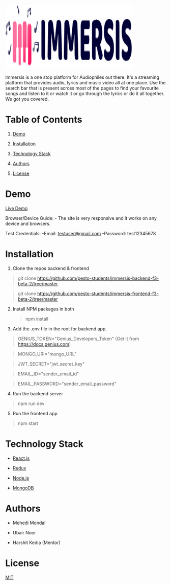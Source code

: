 ![](https://github.com/pesto-students/immersis-frontend-f3-beta-2/blob/readme/images/Logo.png)

Immersis is a one stop platform for Audiophiles out there. It's a streaming platform that provides audio, lyrics and music video all at one place. Use the search bar that is present across most of the pages to find your favourite songs and listen to it or watch it or go through the lyrics or do it all together. We got you covered.

# **Table of Contents**

1.  [Demo](#demo)

2.  [Installation](#installation)

3.  [Technology Stack](#technology-stack)

4.  [Authors](#authors)

5.  [License](#license)

# **Demo**

[Live Demo](https://immersis.netlify.app/)

Browser/Device Guide: - The site is very responsive and it works on any device and browsers.

Test Credentials:
-Email: testuser@gmail.com
-Password: test12345678

# **Installation**

1.  Clone the repos backend & frontend

> git clone https://github.com/pesto-students/immersis-backend-f3-beta-2/tree/master

> git clone https://github.com/pesto-students/immersis-frontend-f3-beta-2/tree/master

2.  Install NPM packages in both

    > npm install

3.  Add the .env file in the root for backend app.

> GENIUS_TOKEN="Genius_Developers_Token" (Get it from https://docs.genius.com)

> MONGO_URI="mongo_URL"

> JWT_SECRET="jwt_secret_key"

> EMAIL_ID="sender_email_id"

> EMAIL_PASSWORD="sender_email_password"

4.  Run the backend server

> npm run dev

5.  Run the frontend app

> npm start

# **Technology Stack**

-   [React.js](https://reactjs.org/)

-   [Redux](https://redux.js.org/)

-   [Node.js](https://nodejs.org/en/)

-   [MongoDB](https://www.mongodb.com/)

# **Authors**

-   Mehedi Mondal

-   Ubair Noor

-   Harshit Kedia (Mentor)

# **License**

[MIT](https://opensource.org/licenses/MIT)

